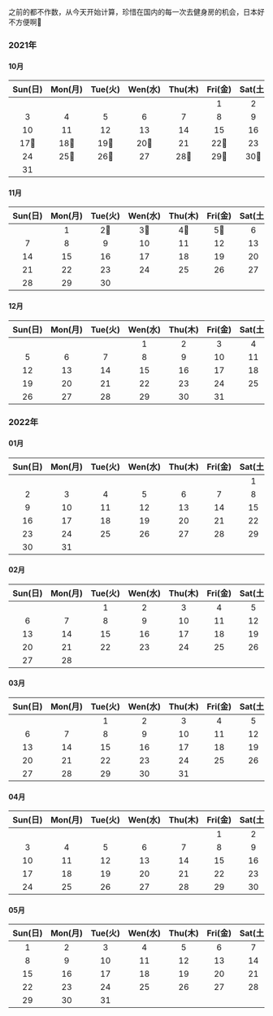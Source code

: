 

之前的都不作数，从今天开始计算，珍惜在国内的每一次去健身房的机会，日本好不方便啊🥑



### 2021年

#### 10月

| Sun(日) | Mon(月) | Tue(火) | Wen(水) | Thu(木) | Fri(金) | Sat(土) |
| :-----: | :-----: | :-----: | :-----: | :-----: | :-----: | :-----: |
|         |         |         |         |         |    1    |    2    |
|    3    |    4    |    5    |    6    |    7    |    8    |    9    |
|   10    |   11    |   12    |   13    |   14    |   15    |   16    |
|   17🥑   |   18🥑   |   19🥑   |   20🥑   |   21    |   22🥑   |   23    |
|   24    |   25🥑   |   26🥑   |   27    |   28🥑   |   29🥑   |   30🥑   |
|   31    |         |         |         |         |         |         |



#### 11月

| Sun(日) | Mon(月) | Tue(火) | Wen(水) | Thu(木) | Fri(金) | Sat(土) |
| :-----: | :-----: | :-----: | :-----: | :-----: | :-----: | :-----: |
|         |    1    |   2🥑    |   3🥑    |   4🥑    |   5🥑    |    6    |
|    7    |    8    |    9    |   10    |   11    |   12    |   13    |
|   14    |   15    |   16    |   17    |   18    |   19    |   20    |
|   21    |   22    |   23    |   24    |   25    |   26    |   27    |
|   28    |   29    |   30    |         |         |         |         |



#### 12月

| Sun(日) | Mon(月) | Tue(火) | Wen(水) | Thu(木) | Fri(金) | Sat(土) |
| :-----: | :-----: | :-----: | :-----: | :-----: | :-----: | :-----: |
|         |         |         |    1    |    2    |    3    |    4    |
|    5    |    6    |    7    |    8    |    9    |   10    |   11    |
|   12    |   13    |   14    |   15    |   16    |   17    |   18    |
|   19    |   20    |   21    |   22    |   23    |   24    |   25    |
|   26    |   27    |   28    |   29    |   30    |   31    |         |



### 2022年

#### 01月

| Sun(日) | Mon(月) | Tue(火) | Wen(水) | Thu(木) | Fri(金) | Sat(土) |
| :-----: | :-----: | :-----: | :-----: | :-----: | :-----: | :-----: |
|         |         |         |         |         |         |    1    |
|    2    |    3    |    4    |    5    |    6    |    7    |    8    |
|    9    |   10    |   11    |   12    |   13    |   14    |   15    |
|   16    |   17    |   18    |   19    |   20    |   21    |   22    |
|   23    |   24    |   25    |   26    |   27    |   28    |   29    |
|   30    |   31    |         |         |         |         |         |



#### 02月

| Sun(日) | Mon(月) | Tue(火) | Wen(水) | Thu(木) | Fri(金) | Sat(土) |
| :-----: | :-----: | :-----: | :-----: | :-----: | :-----: | :-----: |
|         |         |    1    |    2    |    3    |    4    |    5    |
|    6    |    7    |    8    |    9    |   10    |   11    |   12    |
|   13    |   14    |   15    |   16    |   17    |   18    |   19    |
|   20    |   21    |   22    |   23    |   24    |   25    |   26    |
|   27    |   28    |         |         |         |         |         |



#### 03月

| Sun(日) | Mon(月) | Tue(火) | Wen(水) | Thu(木) | Fri(金) | Sat(土) |
| :-----: | :-----: | :-----: | :-----: | :-----: | :-----: | :-----: |
|         |         |    1    |    2    |    3    |    4    |    5    |
|    6    |    7    |    8    |    9    |   10    |   11    |   12    |
|   13    |   14    |   15    |   16    |   17    |   18    |   19    |
|   20    |   21    |   22    |   23    |   24    |   25    |   26    |
|   27    |   28    |   29    |   30    |   31    |         |         |



#### 04月

| Sun(日) | Mon(月) | Tue(火) | Wen(水) | Thu(木) | Fri(金) | Sat(土) |
| :-----: | :-----: | :-----: | :-----: | :-----: | :-----: | :-----: |
|         |         |         |         |         |    1    |    2    |
|    3    |    4    |    5    |    6    |    7    |    8    |    9    |
|   10    |   11    |   12    |   13    |   14    |   15    |   16    |
|   17    |   18    |   19    |   20    |   21    |   22    |   23    |
|   24    |   25    |   26    |   27    |   28    |   29    |   30    |



#### 05月

| Sun(日) | Mon(月) | Tue(火) | Wen(水) | Thu(木) | Fri(金) | Sat(土) |
| :-----: | :-----: | :-----: | :-----: | :-----: | :-----: | :-----: |
|    1    |    2    |    3    |    4    |    5    |    6    |    7    |
|    8    |    9    |   10    |   11    |   12    |   13    |   14    |
|   15    |   16    |   17    |   18    |   19    |   20    |   21    |
|   22    |   23    |   24    |   25    |   26    |   27    |   28    |
|   29    |   30    |   31    |         |         |         |         |
